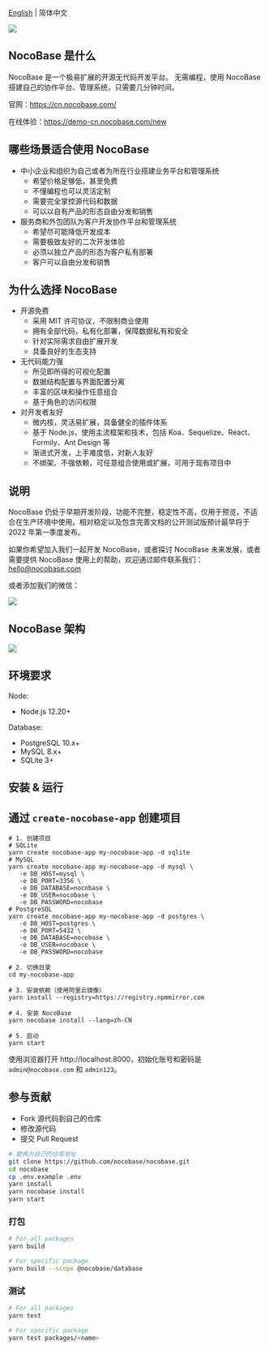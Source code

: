 [English](./README.md) | 简体中文

![](https://www.nocobase.com/images/demo/11.png)  

NocoBase 是什么
----------
NocoBase 是一个极易扩展的开源无代码开发平台。
无需编程，使用 NocoBase 搭建自己的协作平台、管理系统，只需要几分钟时间。 

官网：https://cn.nocobase.com/

在线体验：https://demo-cn.nocobase.com/new

哪些场景适合使用 NocoBase
----------
- 中小企业和组织为自己或者为所在行业搭建业务平台和管理系统
   - 希望价格足够低，甚至免费
   - 不懂编程也可以灵活定制
   - 需要完全掌控源代码和数据
   - 可以以自有产品的形态自由分发和销售
- 服务商和外包团队为客户开发协作平台和管理系统
   - 希望尽可能降低开发成本
   - 需要极致友好的二次开发体验
   - 必须以独立产品的形态为客户私有部署
   - 客户可以自由分发和销售

为什么选择 NocoBase
----------
- 开源免费
   - 采用 MIT 许可协议，不限制商业使用
   - 拥有全部代码，私有化部署，保障数据私有和安全
   - 针对实际需求自由扩展开发
   - 具备良好的生态支持
- 无代码能力强
   - 所见即所得的可视化配置
   - 数据结构配置与界面配置分离
   - 丰富的区块和操作任意组合
   - 基于角色的访问权限
- 对开发者友好
   - 微内核，灵活易扩展，具备健全的插件体系
   - 基于 Node.js，使用主流框架和技术，包括 Koa、Sequelize、React、Formily、Ant Design 等
   - 渐进式开发，上手难度低，对新人友好
   - 不绑架、不强依赖，可任意组合使用或扩展，可用于现有项目中

说明
----------
NocoBase 仍处于早期开发阶段，功能不完整，稳定性不高，仅用于预览，不适合在生产环境中使用。相对稳定以及包含完善文档的公开测试版预计最早将于 2022 年第一季度发布。

如果你希望加入我们一起开发 NocoBase，或者探讨 NocoBase 未来发展，或者需要提供 NocoBase 使用上的帮助，欢迎通过邮件联系我们：hello@nocobase.com  

或者添加我们的微信：  

![](https://www.nocobase.com/images/wechat.png)  


NocoBase 架构
----------
![](https://docs.nocobase.com/static/NocoBase.c9542b1f.png)


环境要求
----------

Node:

- Node.js 12.20+

Database:

- PostgreSQL 10.x+
- MySQL 8.x+
- SQLite 3+

安装 & 运行
----------

## 通过 `create-nocobase-app` 创建项目

~~~shell
# 1. 创建项目
# SQLite
yarn create nocobase-app my-nocobase-app -d sqlite
# MySQL
yarn create nocobase-app my-nocobase-app -d mysql \
   -e DB_HOST=mysql \
   -e DB_PORT=3356 \
   -e DB_DATABASE=nocobase \
   -e DB_USER=nocobase \
   -e DB_PASSWORD=nocobase
# PostgreSQL
yarn create nocobase-app my-nocobase-app -d postgres \
   -e DB_HOST=postgres \
   -e DB_PORT=5432 \
   -e DB_DATABASE=nocobase \
   -e DB_USER=nocobase \
   -e DB_PASSWORD=nocobase

# 2. 切换目录
cd my-nocobase-app

# 3. 安装依赖（使用阿里云镜像）
yarn install --registry=https://registry.npmmirror.com

# 4. 安装 NocoBase
yarn nocobase install --lang=zh-CN

# 5. 启动
yarn start
~~~

使用浏览器打开 http://localhost:8000，初始化账号和密码是 `admin@nocobase.com` 和 `admin123`。

## 参与贡献

- Fork 源代码到自己的仓库
- 修改源代码
- 提交 Pull Request

```bash
# 替换为自己的仓库地址
git clone https://github.com/nocobase/nocobase.git
cd nocobase
cp .env.example .env
yarn install
yarn nocobase install
yarn start
```

### 打包

```bash
# For all packages
yarn build

# For specific package
yarn build --scope @nocobase/database
```

### 测试

```bash
# For all packages
yarn test

# For specific package
yarn test packages/<name>
```
